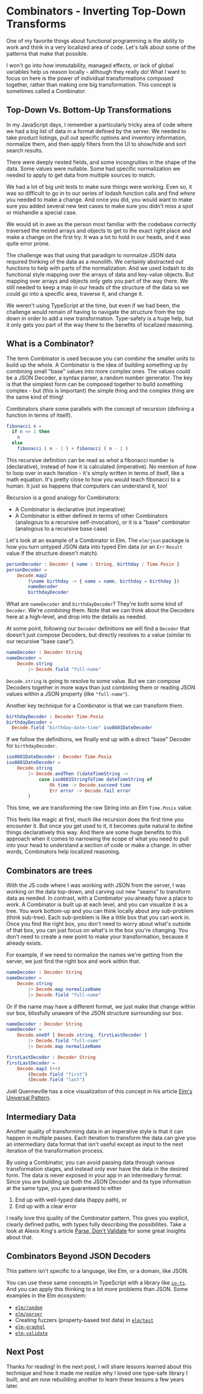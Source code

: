 # Combinators - Inverting Top-Down Transforms

One of my favorite things about functional programming is the ability to work and think in a very localized area of code. Let's talk about some of the patterns that make that possible.

I won't go into how immutability, managed effects, or lack of global variables help us reason locally - although they really do! What I want to focus on here is the power of individual transformations composed together, rather than making one big transformation. This concept is sometimes called a Combinator.

## Top-Down Vs. Bottom-Up Transformations

In my JavaScript days, I remember a particularly tricky area of code where we had a big list of data in a format defined by the server. We needed to take product listings, pull out specific options and inventory information, normalize them, and then apply filters from the UI to show/hide and sort search results.

There were deeply nested fields, and some incongruities in the shape of the data. Some values were nullable. Some had specific normalization we needed to apply to get data from multiple sources to match.

We had a lot of big unit tests to make sure things were working. Even so, it was so difficult to go in to our series of lodash function calls and find _where_ you needed to make a change. And once you did, you would want to make sure you added several new test cases to make sure you didn't miss a spot or mishandle a special case.

We would sit in awe as the person most familiar with the codebase correctly traversed the nested arrays and objects to get to the exact right place and make a change on the first try. It was a lot to hold in our heads, and it was quite error prone.

The challenge was that using that paradigm to normalize JSON data required thinking of the data as a monolith. We certainly abstracted out functions to help with parts of the normalization. And we used lodash to do functional style mapping over the arrays of data and key-value objects. But mapping over arrays and objects only gets you part of the way there. We still needed to keep a map in our heads of the structure of the data so we could go into a specific area, traverse it, and change it.

We weren't using TypeScript at the time, but even if we had been, the challenge would remain of having to navigate the structure from the top down in order to add a new transformation. Type-safety is a huge help, but it only gets you part of the way there to the benefits of localized reasoning.

## What is a Combinator?

The term Combinator is used because you can _combine_ the smaller units to build up the whole. A Combinator is the idea of building something up by combining small "base" values into more complex ones. The values could be a JSON Decoder, a syntax parser, a random number generator. The key is that the simplest form can be composed together to build something complex - but (this is important) the simple thing and the complex thing are the same kind of thing!

Combinators share some parallels with the concept of recursion (defining a function in terms of itself).

```elm
fibonacci n =
  if n <= 1 then
    n
  else
    fibonacci ( n - 1 ) + fibonacci ( n - 2 )
```

This recursive definition can be read as _what_ a fibonacci number is (declarative), instead of _how_ it is calculated (imperative). No mention of _how_ to loop over in each iteration - it's simply written in terms of itself, like a math equation. It's pretty close to how you would teach fibonacci to a human. It just so happens that computers can understand it, too!

Recursion is a good analogy for Combinators:

- A Combinator is declarative (not imperative)
- A Combinator is either defined in terms of other Combinators (analogous to a recursive self-invocation), or it is a "base" combinator (analogous to a recursive base case)

Let's look at an example of a Combinator in Elm. The `elm/json` package is how you turn untyped JSON data into typed Elm data (or an `Err` `Result` value if the structure doesn't match).

```elm
personDecoder : Decoder { name : String, birthday : Time.Posix }
personDecoder =
    Decode.map2
        (\name birthday -> { name = name, birthday = birthday })
        nameDecoder
        birthdayDecoder
```

What are `nameDecoder` and `birthdayDecoder`? They're both some kind of `Decoder`. We're _combining_ them. Note that we can think about the Decoders here at a high-level, and drop into the details as needed.

At some point, following our `Decoder` definitions we will find a `Decoder` that doesn't just compose Decoders, but directly resolves to a value (similar to our recursive "base case").

```elm
nameDecoder : Decoder String
nameDecoder =
    Decode.string
        |> Decode.field "full-name"
```

`Decode.string` is going to resolve to some value. But we can compose Decoders together in more ways than just combining them or reading JSON values within a JSON property (like `"full-name"`).

Another key technique for a Combinator is that we can transform them.

```elm
birthdayDecoder : Decoder Time.Posix
birthdayDecoder =
  Decode.field "birthday-date-time" iso8601DateDecoder
```

If we follow the definitions, we finally end up with a direct "base" Decoder for `birthdayDecoder`.

```elm
iso8601DateDecoder : Decoder Time.Posix
iso8601DateDecoder =
    Decode.string
        |> Decode.andThen (\dateTimeString ->
            case iso8601StringToTime dateTimeString of
                Ok time -> Decode.succeed time
                Err error -> Decode.fail error
        )
```

This time, we are transforming the raw String into an Elm `Time.Posix` value.

This feels like magic at first, much like recursion does the first time you encounter it. But once you get used to it, it becomes quite natural to define things declaratively this way. And there are some huge benefits to this approach when it comes to narrowing the scope of what you need to pull into your head to understand a section of code or make a change. In other words, Combinators help localized reasoning.

## Combinators are trees

With the JS code where I was working with JSON from the server, I was working on the data top-down, and carving out new "seams" to transform data as needed. In contrast, with a Combinator you already have a place to work. A Combinator is built up at each level, and you can visualize it as a tree. You work bottom-up and you can think locally about any sub-problem (think sub-tree). Each sub-problem is like a little box that you can work in. Once you find the right box, you don't need to worry about what's outside of that box, you can just focus on what's in the box you're changing. You don't need to create a new point to make your transformation, because it already exists.

For example, if we need to normalize the names we're getting from the server, we just find the right box and work within that.

```elm
nameDecoder : Decoder String
nameDecoder =
    Decode.string
        |> Decode.map normalizeName
        |> Decode.field "full-name"
```

Or if the name may have a different format, we just make that change within our box, blissfully unaware of the JSON structure surrounding our box.

```elm
nameDecoder : Decoder String
nameDecoder =
    Decode.oneOf [ Decode.string, firstLastDecoder ]
        |> Decode.field "full-name"
        |> Decode.map normalizeName

firstLastDecoder : Decoder String
firstLastDecoder =
    Decode.map2 (++)
        (Decode.field "first")
        (Decode.field "last")
```

Joël Quenneville has a nice visualization of this concept in his article [Elm's Universal Pattern](https://thoughtbot.com/blog/elms-universal-pattern).

## Intermediary Data

Another quality of transforming data in an imperative style is that it can happen in multiple passes. Each iteration to transform the data can give you an intermediary data format that isn't useful except as input to the next iteration of the transformation process.

By using a Combinator, you can avoid passing data through various transformation stages, and instead only ever have the data in the desired form. The data is never exposed in your app in an intermediary format. Since you are building up both the JSON Decoder and its type information at the same type, you are guaranteed to either

1. End up with well-typed data (happy path), or
2. End up with a clear error

I really love this quality of the Combinator pattern. This gives you explicit, clearly defined paths, with types fully describing the possibilites. Take a look at Alexis King's article [Parse, Don't Validate](https://lexi-lambda.github.io/blog/2019/11/05/parse-don-t-validate/) for some great insights about that.

## Combinators Beyond JSON Decoders

This pattern isn't specific to a language, like Elm, or a domain, like JSON.

You can use these same concepts in TypeScript with a library like [`io-ts`](https://github.com/gcanti/io-ts). And you can apply this thinking to a lot more problems than JSON. Some examples in the Elm ecosystem:

- [`elm/random`](https://package.elm-lang.org/packages/elm/random/latest/)
- [`elm/parser`](https://package.elm-lang.org/packages/elm/parser/latest/)
- Creating fuzzers (property-based test data) in [`elm/test`](https://package.elm-lang.org/packages/elm-explorations/test/latest/)
- [`elm-graphql`](https://github.com/dillonkearns/elm-graphql)
- [`elm-validate`](https://package.elm-lang.org/packages/rtfeldman/elm-validate/latest/)

## Next Post

Thanks for reading! In the next post, I will share lessons learned about this technique and how it made me realize why I loved one type-safe library I built, and am now rebuilding another to learn these lessons a few years later.
